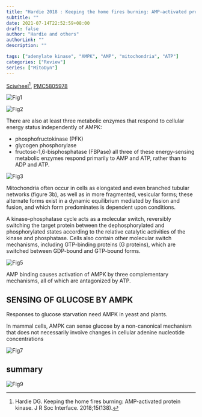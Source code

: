 ```yaml
---
title: "Hardie 2018 : Keeping the home fires burning: AMP-activated protein kinase"
subtitle: ""
date: 2021-07-14T22:52:59+08:00
draft: false
author: "Hardie and others"
authorLink: ""
description: ""

tags: ["adenylate kinase", "AMPK", "AMP", "mitochondria", "ATP"]
categories: ["Review"]
series: ["MitoDyn"]
---
```


[Sciwheel](https://sciwheel.com/work/#/items/7457141/)[^Hardie2018], [PMC5805978](http://www.ncbi.nlm.nih.gov/pmc/articles/PMC5805978)

[^Hardie2018]: Hardie DG. Keeping the home fires burning: AMP-activated protein kinase. J R Soc Interface. 2018;15(138).

<!--more-->

![Fig1](https://www.ncbi.nlm.nih.gov/pmc/articles/PMC5805978/bin/rsif20170774-g1.jpg "Reactions catalysed by (a) ATPases or ATP synthases and (b) adenylate kinases.")

![Fig2](https://www.ncbi.nlm.nih.gov/pmc/articles/PMC5805978/bin/rsif20170774-g2.jpg "Schematic of the major catabolic pathways")

There are also at least three metabolic enzymes that respond to cellular energy status independently of AMPK:
- phosphofructokinase (PFK)
- glycogen phosphorylase
- fructose-1,6-bisphosphatase (FBPase)
all three of these energy-sensing metabolic enzymes respond primarily to AMP and ATP, rather than to ADP and ATP.

![Fig3](https://www.ncbi.nlm.nih.gov/pmc/articles/PMC5805978/bin/rsif20170774-g3.jpg "Mitochondrial structure and morphology")

Mitochondria often occur in cells as elongated and even branched tubular networks (figure 3b), as well as in more fragmented, vesicular forms; these alternate forms exist in a dynamic equilibrium mediated by fission and fusion, and which form predominates is dependent upon conditions.

A kinase–phosphatase cycle acts as a molecular switch, reversibly switching the target protein between the dephosphorylated and phosphorylated states according to the relative catalytic activities of the kinase and phosphatase. Cells also contain other molecular switch mechanisms, including GTP-binding proteins (G proteins), which are switched between GDP-bound and GTP-bound forms.

![Fig5](https://www.ncbi.nlm.nih.gov/pmc/articles/PMC5805978/bin/rsif20170774-g5.jpg "Tripartite mechanism for activation of AMPK by increases in the cellular AMP : ATP ratio")

AMP binding causes activation of AMPK by three complementary mechanisms, all of which are antagonized by ATP.

## SENSING OF GLUCOSE BY AMPK

Responses to glucose starvation need AMPK in yeast and plants.

In mammal cells, AMPK can sense glucose by a non-canonical mechanism that does not necessarily involve changes in cellular adenine nucleotide concentrations

![Fig7](https://www.ncbi.nlm.nih.gov/pmc/articles/PMC5805978/bin/rsif20170774-g7.jpg "Model for the non-canonical, AMP-independent activation of AMPK upon glucose starvation")

## summary

![Fig9](https://www.ncbi.nlm.nih.gov/pmc/articles/PMC5805978/bin/rsif20170774-g9.jpg "Summary of catabolic pathways (green) switched on and anabolic pathways (red) switched off when AMPK is activated")
